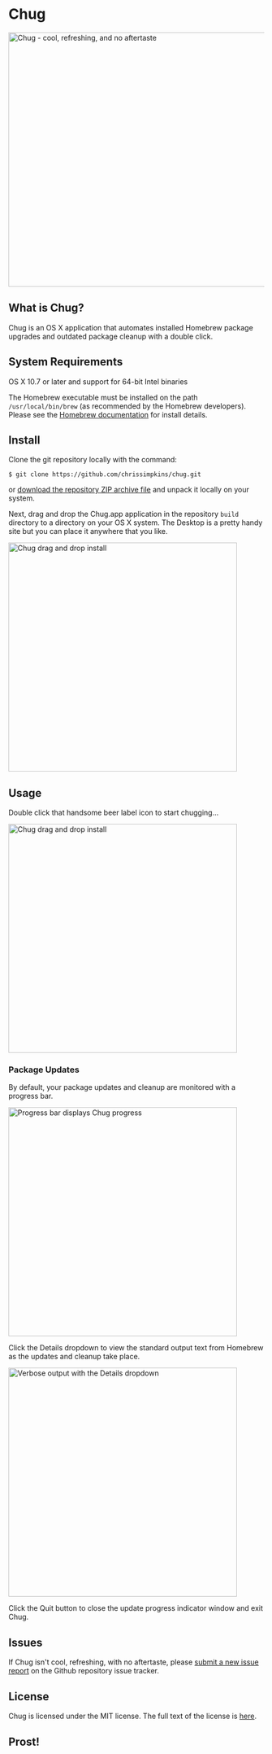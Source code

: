 # Chug

<img src="https://raw.githubusercontent.com/chrissimpkins/chug/master/img/chug-header.png" alt="Chug - cool, refreshing, and no aftertaste" width="750" height="500">

## What is Chug?

Chug is an OS X application that automates installed Homebrew package upgrades and outdated package cleanup with a double click.

## System Requirements

OS X 10.7 or later and support for 64-bit Intel binaries

The Homebrew executable must be installed on the path `/usr/local/bin/brew` (as recommended by the Homebrew developers).  Please see the [Homebrew documentation](http://brew.sh/) for install details.

## Install

Clone the git repository locally with the command:

```
$ git clone https://github.com/chrissimpkins/chug.git
```

or [download the repository ZIP archive file](https://github.com/chrissimpkins/chug/archive/master.zip) and unpack it locally on your system.

Next, drag and drop the Chug.app application in the repository `build` directory to a directory on your OS X system. The Desktop is a pretty handy site but you can place it anywhere that you like.

<img src="https://raw.githubusercontent.com/chrissimpkins/chug/master/img/chug-install.gif" alt="Chug drag and drop install" width="450">

## Usage

Double click that handsome beer label icon to start chugging...

<img src="https://raw.githubusercontent.com/chrissimpkins/chug/master/img/chug-click.gif" alt="Chug drag and drop install" width="450">

### Package Updates

By default, your package updates and cleanup are monitored with a progress bar.

<img src="https://raw.githubusercontent.com/chrissimpkins/chug/master/img/chug-quiet.gif" alt="Progress bar displays Chug progress" width="450">

Click the Details dropdown to view the standard output text from Homebrew as the updates and cleanup take place.

<img src="https://raw.githubusercontent.com/chrissimpkins/chug/master/img/chug-verbose.gif" alt="Verbose output with the Details dropdown" width="450">

Click the Quit button to close the update progress indicator window and exit Chug.

## Issues

If Chug isn't cool, refreshing, with no aftertaste, please [submit a new issue report](https://github.com/chrissimpkins/chug/issues/new) on the Github repository issue tracker.


## License

Chug is licensed under the MIT license.  The full text of the license is [here](https://github.com/chrissimpkins/chug/blob/master/LICENSE).


## Prost!
